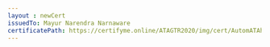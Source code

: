 ```yaml
--- 
layout : newCert 
issuedTo: Mayur Narendra Narnaware 
certificatePath: https://certifyme.online/ATAGTR2020/img/cert/AutomATAhon/MayurNarendraNarnaware_873eb.png
--- 
```

